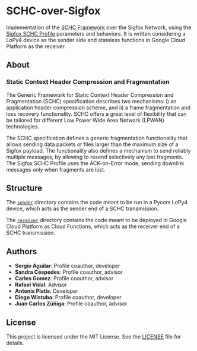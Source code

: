 # SCHC-over-Sigfox

Implementation of the [SCHC Framework](https://datatracker.ietf.org/doc/html/rfc8724) over the Sigfox Network, using the [Sigfox SCHC Profile](https://datatracker.ietf.org/doc/html/draft-ietf-lpwan-schc-over-sigfox-08) parameters and behaviors.
It is written considering a LoPy4 device as the sender side and stateless functions in Google Cloud Platform as the receiver.

## About

### Static Context Header Compression and Fragmentation

The Generic Framework for Static Context Header Compression and Fragmentation (SCHC) specification describes two mechanisms: i) an
application header compression scheme, and ii) a frame fragmentation and loss recovery functionality.  SCHC offers a great level
of flexibility that can be tailored for different Low Power Wide Area Network (LPWAN) technologies.

The SCHC specification defines a generic fragmentation functionality that allows sending data packets or files larger than
the maximum size of a Sigfox payload.  The functionality also defines a mechanism to send reliably multiple messages, by allowing to resend
selectively any lost fragments. The Sigfox SCHC Profile uses the ACK-on-Error mode, sending downlink messages only when fragments are lost.

## Structure

The [`sender`](sender) directory contains the code meant to be run in a Pycom LoPy4 device, which acts as the sender end of a SCHC transmission.

The [`receiver`](receiver) directory contains the code meant to be deployed in Google Cloud Platform as Cloud Functions, which acts as the receiver end of a SCHC transmission.

## Authors

* **Sergio Aguilar**: Profile coauthor, developer
* **Sandra Céspedes**: Profile coauthor, advisor
* **Carles Gomez**: Profile coauthor, advisor
* **Rafael Vidal**: Advisor
* **Antonis Platis**: Developer
* **Diego Wistuba**: Profile coauthor, developer
* **Juan Carlos Zúñiga**: Profile coauthor, advisor

## License

This project is licensed under the MIT License. See the [LICENSE](LICENSE) file for details.